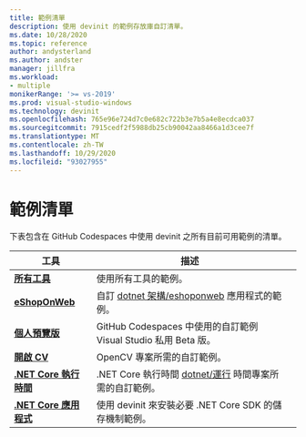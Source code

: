 ```yaml
---
title: 範例清單
description: 使用 devinit 的範例存放庫自訂清單。
ms.date: 10/28/2020
ms.topic: reference
author: andysterland
ms.author: andster
manager: jillfra
ms.workload:
- multiple
monikerRange: '>= vs-2019'
ms.prod: visual-studio-windows
ms.technology: devinit
ms.openlocfilehash: 765e96e724d7c0e682c722b3e7b5a4e8ecdca037
ms.sourcegitcommit: 7915cedf2f5988db25cb90042aa8466a1d3cee7f
ms.translationtype: MT
ms.contentlocale: zh-TW
ms.lasthandoff: 10/29/2020
ms.locfileid: "93027955"
---
```

# <a name="sample-list"></a>範例清單

下表包含在 GitHub Codespaces 中使用 devinit 之所有目前可用範例的清單。

| 工具                                              | 描述                                                                                                                  |   |
|---------------------------------------------------|------------------------------------------------------------------------------------------------------------------------------|---|
| [**所有工具**](sample-all-tool.md)               | 使用所有工具的範例。                                                                                              |   |
| [**eShopOnWeb**](sample-eshoponweb.md)            | 自訂 [dotnet 架構/eshoponweb](https://github.com/dotnet-architecture/eShopOnWeb) 應用程式的範例。          |   |
| [**個人預覽版**](sample-private-preview.md)  | GitHub Codespaces 中使用的自訂範例 Visual Studio 私用 Beta 版。                                      |   |
| [**開啟 CV**](sample-opencv.md)                   | OpenCV 專案所需的自訂範例。                                                                |   |
| [**.NET Core 執行時間**](sample-dotnet-runtime.md) | .NET Core 執行時間 [dotnet/運行](https://github.com/dotnet/runtime) 時間專案所需的自訂範例。 |   |
| [**.NET Core 應用程式**](sample-dotnet-core.md)        | 使用 devinit 來安裝必要 .NET Core SDK 的儲存機制範例。                                             |   |
